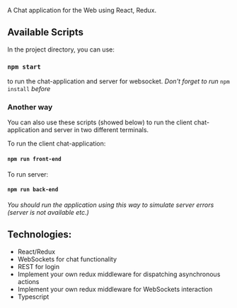 A Chat application for the Web using React, Redux.

## Available Scripts

In the project directory, you can use:

### `npm start`

to run the chat-application and server for websocket.
*Don't forget to run* `npm install` *before*

### Another way

You can also use these scripts (showed below) to run the client chat-application and server in two different terminals.

To run the client chat-application:
#### `npm run front-end`

To run server:
#### `npm run back-end`

*You should run the application using this way to simulate server errors (server is not available etc.)*

## Technologies:

* React/Redux
* WebSockets for chat functionality
* REST for login
* Implement your own redux middleware for dispatching asynchronous actions
* Implement your own redux middleware for WebSockets interaction
* Typescript
